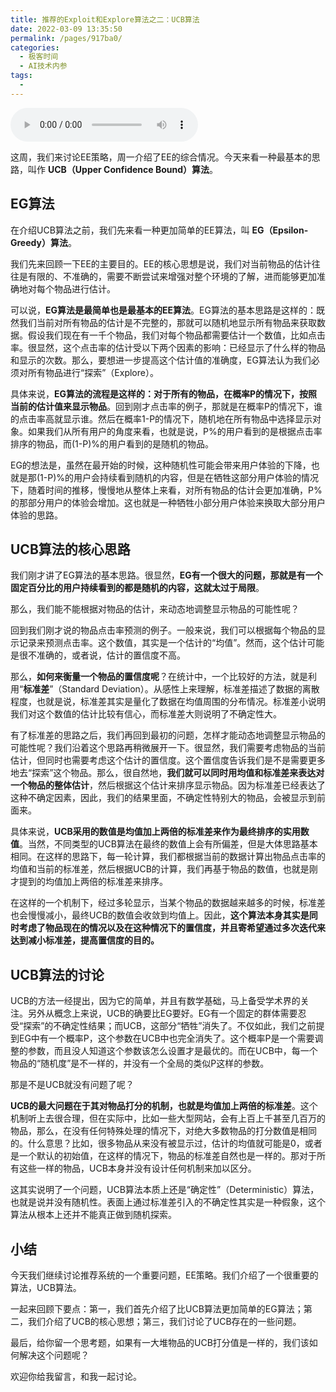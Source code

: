 ```yaml
---
title: 推荐的Exploit和Explore算法之二：UCB算法
date: 2022-03-09 13:35:50
permalink: /pages/917ba0/
categories:
  - 极客时间
  - AI技术内参
tags:
  - 
---
```

<audio title="068.推荐的Exploit和Explore算法之二：UCB算法" src="https://static001.geekbang.org/resource/audio/e2/73/e27338edc5d25951b6eda7419dddc773.mp3" controls="controls"></audio> 
<p>这周，我们来讨论EE策略，周一介绍了EE的综合情况。今天来看一种最基本的思路，叫作 <strong><span class="orange">UCB（Upper Confidence Bound）算法</span></strong>。</p>
<h2>EG算法</h2>
<p>在介绍UCB算法之前，我们先来看一种更加简单的EE算法，叫 <strong>EG（Epsilon-Greedy）算法</strong>。</p>
<p>我们先来回顾一下EE的主要目的。EE的核心思想是说，我们对当前物品的估计往往是有限的、不准确的，需要不断尝试来增强对整个环境的了解，进而能够更加准确地对每个物品进行估计。</p>
<p>可以说，<strong>EG算法是最简单也是最基本的EE算法</strong>。EG算法的基本思路是这样的：既然我们当前对所有物品的估计是不完整的，那就可以随机地显示所有物品来获取数据。假设我们现在有一千个物品，我们对每个物品都需要估计一个数值，比如点击率。很显然，这个点击率的估计受以下两个因素的影响：已经显示了什么样的物品和显示的次数。那么，要想进一步提高这个估计值的准确度，EG算法认为我们必须对所有物品进行“探索”（Explore）。</p>
<p>具体来说，<strong>EG算法的流程是这样的：对于所有的物品，在概率P的情况下，按照当前的估计值来显示物品</strong>。回到刚才点击率的例子，那就是在概率P的情况下，谁的点击率高就显示谁。然后在概率1-P的情况下，随机地在所有物品中选择显示对象。如果我们从所有用户的角度来看，也就是说，P%的用户看到的是根据点击率排序的物品，而(1-P)%的用户看到的是随机的物品。</p>
<p>EG的想法是，虽然在最开始的时候，这种随机性可能会带来用户体验的下降，也就是那(1-P)%的用户会持续看到随机的内容，但是在牺牲这部分用户体验的情况下，随着时间的推移，慢慢地从整体上来看，对所有物品的估计会更加准确，P%的那部分用户的体验会增加。这也就是一种牺牲小部分用户体验来换取大部分用户体验的思路。</p>
<h2>UCB算法的核心思路</h2>
<p>我们刚才讲了EG算法的基本思路。很显然，<strong>EG有一个很大的问题，那就是有一个固定百分比的用户持续看到的都是随机的内容，这就太过于局限</strong>。</p>
<p>那么，我们能不能根据对物品的估计，来动态地调整显示物品的可能性呢？</p>
<!-- [[[read_end]]] -->
<p>回到我们刚才说的物品点击率预测的例子。一般来说，我们可以根据每个物品的显示记录来预测点击率。这个数值，其实是一个估计的“均值”。然而，这个估计可能是很不准确的，或者说，估计的置信度不高。</p>
<p>那么，<strong>如何来衡量一个物品的置信度呢</strong>？在统计中，一个比较好的方法，就是利用“<strong>标准差</strong>”（Standard Deviation）。从感性上来理解，标准差描述了数据的离散程度，也就是说，标准差其实是量化了数据在均值周围的分布情况。标准差小说明我们对这个数值的估计比较有信心，而标准差大则说明了不确定性大。</p>
<p>有了标准差的思路之后，我们再回到最初的问题，怎样才能动态地调整显示物品的可能性呢？我们沿着这个思路再稍微展开一下。很显然，我们需要考虑物品的当前估计，但同时也需要考虑这个估计的置信度。这个置信度告诉我们是不是需要更多地去“探索”这个物品。那么，很自然地，<strong>我们就可以同时用均值和标准差来表达对一个物品的整体估计</strong>，然后根据这个估计来排序显示物品。因为标准差已经表达了这种不确定因素，因此，我们的结果里面，不确定性特别大的物品，会被显示到前面来。</p>
<p>具体来说，<strong>UCB采用的数值是均值加上两倍的标准差来作为最终排序的实用数值</strong>。当然，不同类型的UCB算法在最终的数值上会有所偏差，但是大体思路基本相同。在这样的思路下，每一轮计算，我们都根据当前的数据计算出物品点击率的均值和当前的标准差，然后根据UCB的计算，我们再基于物品的数值，也就是刚才提到的均值加上两倍的标准差来排序。</p>
<p>在这样的一个机制下，经过多轮显示，当某个物品的数据越来越多的时候，标准差也会慢慢减小，最终UCB的数值会收敛到均值上。因此，<strong>这个算法本身其实是同时考虑了物品现在的情况以及在这种情况下的置信度，并且寄希望通过多次迭代来达到减小标准差，提高置信度的目的。</strong></p>
<h2>UCB算法的讨论</h2>
<p>UCB的方法一经提出，因为它的简单，并且有数学基础，马上备受学术界的关注。另外从概念上来说，UCB的确要比EG要好。EG有一个固定的群体需要忍受“探索”的不确定性结果；而UCB，这部分“牺牲”消失了。不仅如此，我们之前提到EG中有一个概率P，这个参数在UCB中也完全消失了。这个概率P是一个需要调整的参数，而且没人知道这个参数该怎么设置才是最优的。而在UCB中，每一个物品的“随机度”是不一样的，并没有一个全局的类似P这样的参数。</p>
<p>那是不是UCB就没有问题了呢？</p>
<p><strong>UCB的最大问题在于其对物品打分的机制，也就是均值加上两倍的标准差</strong>。这个机制听上去很合理，但在实际中，比如一些大型网站，会有上百上千甚至几百万的物品，那么，在没有任何特殊处理的情况下，对绝大多数物品的打分数值是相同的。什么意思？比如，很多物品从来没有被显示过，估计的均值就可能是0，或者是一个默认的初始值，在这样的情况下，物品的标准差自然也是一样的。那对于所有这些一样的物品，UCB本身并没有设计任何机制来加以区分。</p>
<p>这其实说明了一个问题，UCB算法本质上还是“确定性”（Deterministic）算法，也就是说并没有随机性。表面上通过标准差引入的不确定性其实是一种假象，这个算法从根本上还并不能真正做到随机探索。</p>
<h2>小结</h2>
<p>今天我们继续讨论推荐系统的一个重要问题，EE策略。我们介绍了一个很重要的算法，UCB算法。</p>
<p>一起来回顾下要点：第一，我们首先介绍了比UCB算法更加简单的EG算法；第二，我们介绍了UCB的核心思想；第三，我们讨论了UCB存在的一些问题。</p>
<p>最后，给你留一个思考题，如果有一大堆物品的UCB打分值是一样的，我们该如何解决这个问题呢？</p>
<p>欢迎你给我留言，和我一起讨论。</p>
<p></p>
